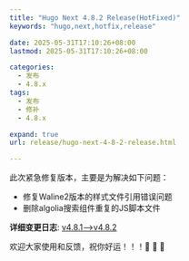 ```yaml
---
title: "Hugo Next 4.8.2 Release(HotFixed)"
keywords: "hugo,next,hotfix,release"

date: 2025-05-31T17:10:26+08:00
lastmod: 2025-05-31T17:10:26+08:00

categories:
  - 发布
  - 4.8.x
tags:
  - 发布
  - 修补
  - 4.8.x

expand: true
url: release/hugo-next-4-8-2-release.html

---
```


此次紧急修复版本，主要是为解决如下问题：

 - 修复Waline2版本的样式文件引用错误问题
 - 删除algolia搜索组件重复的JS脚本文件


**详细变更日志**: [v4.8.1-->v4.8.2](https://github.com/hugo-next/hugo-theme-next/compare/v4.8.1...v4.8.2)

欢迎大家使用和反馈，祝你好运！！！:tada: :tada: :tada: